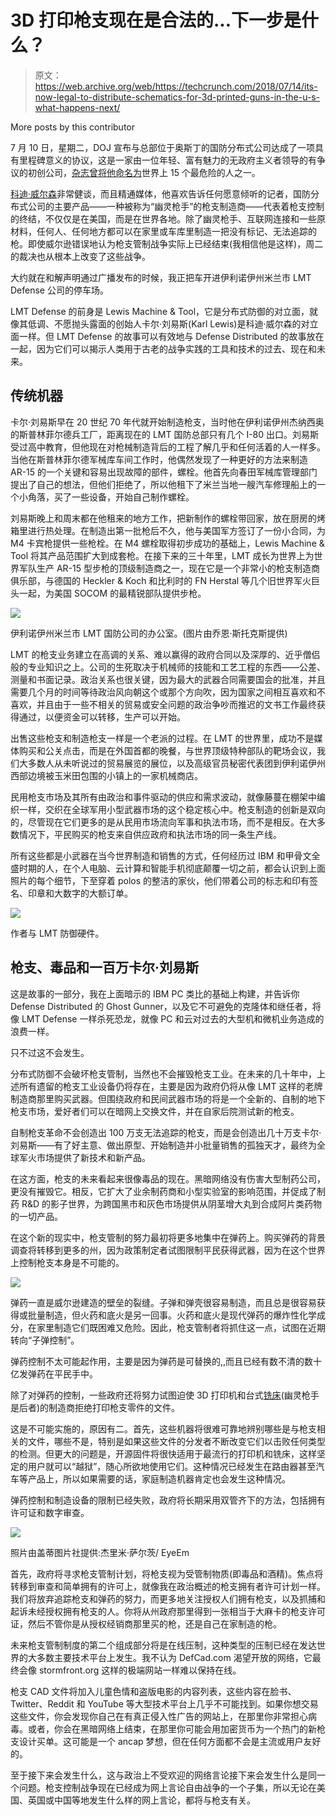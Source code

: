 # 3D 打印枪支现在是合法的...下一步是什么？

> 原文：<https://web.archive.org/web/https://techcrunch.com/2018/07/14/its-now-legal-to-distribute-schematics-for-3d-printed-guns-in-the-u-s-what-happens-next/>

More posts by this contributor

7 月 10 日，星期二，DOJ 宣布与总部位于奥斯丁的国防分布式公司达成了一项具有里程碑意义的协议，这是一家由一位年轻、富有魅力的无政府主义者领导的有争议的初创公司，[杂志曾将他命名为](https://web.archive.org/web/20221025222824/https://www.wired.com/2012/12/most-dangerous-people/)世界上 15 个最危险的人之一。

[科迪·威尔森](https://web.archive.org/web/20221025222824/https://en.wikipedia.org/wiki/Cody_Wilson)非常健谈，而且精通媒体，他喜欢告诉任何愿意倾听的记者，国防分布式公司的主要产品——一种被称为“幽灵枪手”的枪支制造商——代表着枪支控制的终结，不仅仅是在美国，而是在世界各地。除了幽灵枪手、互联网连接和一些原材料，任何人、任何地方都可以在家里或车库里制造一把没有标记、无法追踪的枪。即使威尔逊错误地认为枪支管制战争实际上已经结束(我相信他是这样)，周二的裁决也从根本上改变了这些战争。

大约就在和解声明通过广播发布的时候，我正把车开进伊利诺伊州米兰市 LMT Defense 公司的停车场。

LMT Defense 的前身是 Lewis Machine & Tool，它是分布式防御的对立面，就像其低调、不愿抛头露面的创始人卡尔·刘易斯(Karl Lewis)是科迪·威尔森的对立面一样。但 LMT Defense 的故事可以有效地与 Defense Distributed 的故事放在一起，因为它们可以揭示人类用于古老的战争实践的工具和技术的过去、现在和未来。

## 传统机器

卡尔·刘易斯早在 20 世纪 70 年代就开始制造枪支，当时他在伊利诺伊州杰纳西奥的斯普林菲尔德兵工厂，距离现在的 LMT 国防总部只有几个 I-80 出口。刘易斯受过高中教育，但他现在对枪械制造背后的工程了解几乎和任何活着的人一样多。当他在斯普林菲尔德军械库车间工作时，他偶然发现了一种更好的方法来制造 AR-15 的一个关键和容易出现故障的部件，螺栓。他首先向春田军械库管理部门提出了自己的想法，但他们拒绝了，所以他租下了米兰当地一艘汽车修理船上的一个小角落，买了一些设备，开始自己制作螺栓。

刘易斯晚上和周末都在他租来的地方工作，把新制作的螺栓带回家，放在厨房的烤箱里进行热处理。在制造出第一批枪后不久，他与美国军方签订了一份小合同，为 M4 卡宾枪提供一些枪栓。在 M4 螺栓取得初步成功的基础上，Lewis Machine & Tool 将其产品范围扩大到成套枪。在接下来的三十年里，LMT 成长为世界上为世界军队生产 AR-15 型步枪的顶级制造商之一，现在它是一个非常小的枪支制造商俱乐部，与德国的 Heckler & Koch 和比利时的 FN Herstal 等几个旧世界军火巨头一起，为美国 SOCOM 的最精锐部队提供步枪。

![](img/710cfb487d183acfeb9004ce11f8c9bd.png)

伊利诺伊州米兰市 LMT 国防公司的办公室。(图片由乔恩·斯托克斯提供)

LMT 的枪支业务建立在高调的关系、难以赢得的政府合同以及深厚的、近乎僧侣般的专业知识之上。公司的生死取决于机械师的技能和工艺工程的东西——公差、测量和书面记录。政治关系也很关键，因为最大的武器合同需要国会的批准，并且需要几个月的时间等待政治风向朝这个或那个方向吹，因为国家之间相互喜欢和不喜欢，并且由于一些不相关的贸易或安全问题的政治争吵而推迟的文书工作最终获得通过，以便资金可以转移，生产可以开始。

出售这些枪支和制造枪支一样是一个老派的过程。在 LMT 的世界里，成功不是媒体购买和公关点击，而是在外国首都的晚餐，与世界顶级特种部队的靶场会议，我们大多数人从未听说过的贸易展览的展位，以及高级官员秘密代表团到伊利诺伊州西部边境被玉米田包围的小镇上的一家机械商店。

民用枪支市场及其所有由政治和事件驱动的供应和需求波动，就像藤蔓在棚架中编织一样，交织在全球军用小型武器市场的这个稳定核心中。枪支制造的创新是双向的，尽管现在它们更多的是从民用市场流向军事和执法市场，而不是相反。在大多数情况下，平民购买的枪支来自供应政府和执法市场的同一条生产线。

所有这些都是小武器在当今世界制造和销售的方式，任何经历过 IBM 和甲骨文全盛时期的人，在个人电脑、云计算和智能手机彻底颠覆一切之前，都会认识到上面照片的每个细节，下至穿着 polos 的整洁的家伙，他们带着公司的标志和印有签名、印章和大数字的大额订单。

![](img/2182ebcbea7a580cb4c30e9f02b96e20.png)

作者与 LMT 防御硬件。

## 枪支、毒品和一百万卡尔·刘易斯

这是故事的一部分，我在上面暗示的 IBM PC 类比的基础上构建，并告诉你 Defense Distributed 的 Ghost Gunner，以及它不可避免的克隆体和继任者，将像 LMT Defense 一样杀死恐龙，就像 PC 和云对过去的大型机和微机业务造成的浪费一样。

只不过这不会发生。

分布式防御不会破坏枪支管制，当然也不会摧毁枪支工业。在未来的几十年中，上述所有遗留的枪支工业设备仍将存在，主要是因为政府仍将从像 LMT 这样的老牌制造商那里购买武器。但围绕政府和民间武器市场的将是一个全新的、自制的地下枪支市场，爱好者们可以在暗网上交换文件，并在自家后院测试新的枪支。

自制枪支革命不会创造出 100 万支无法追踪的枪支，而是会创造出几十万支卡尔·刘易斯——有了好主意、做出原型、开始制造并小批量销售的孤独天才，最终为全球军火市场提供了新技术和新产品。

在这方面，枪支的未来看起来很像毒品的现在。黑暗网络没有伤害大型制药公司，更没有摧毁它。相反，它扩大了业余制药商和小型实验室的影响范围，并促成了制药 R&D 的影子世界，为跨国黑市和灰色市场提供从阴茎增大丸到合成阿片类药物的一切产品。

在这个新的现实中，枪支管制的努力最初将更多地集中在弹药上。购买弹药的背景调查将转移到更多的州，因为政策制定者试图限制平民获得武器，因为在这个世界上控制枪支本身是不可能的。

![](img/4c8820f9d0f6b811a88e69a14c0fa21a.png)

弹药一直是威尔逊建造的壁垒的裂缝。子弹和弹壳很容易制造，而且总是很容易获得或批量制造，但火药和底火是另一回事。火药和底火是现代弹药的爆炸性化学成分，在家里制造它们既困难又危险。因此，枪支管制者将抓住这一点，试图在近期转向“子弹控制”。

弹药控制不太可能起作用，主要是因为弹药是可替换的,,而且已经有数不清的数十亿发弹药在平民手中。

除了对弹药的控制，一些政府还将努力试图迫使 3D 打印机和台式[铣床](%E2%80%9Chttps://en.wikipedia.org/wiki/Milling_(machining)%E2%80%9D)(幽灵枪手是后者)的制造商拒绝打印枪支零件的文件。

这是不可能实施的，原因有二。首先，这些机器将很难可靠地辨别哪些是与枪支相关的文件，哪些不是，特别是如果这些文件的分发者不断改变它们以击败任何类型的检测。但更大的问题是，开源固件将很快适用于最流行的打印机和铣床，这样坚定的用户就可以“越狱”，随心所欲地使用它们。这种情况已经发生在路由器甚至汽车等产品上，所以如果需要的话，家庭制造机器肯定也会发生这种情况。

弹药控制和制造设备的限制已经失败，政府将长期采用双管齐下的方法，包括拥有许可证和数字审查。

![](img/608cf17d28af9c2bc75079a6fea52cc9.png)

照片由盖蒂图片社提供:杰里米·萨尔茨/ EyeEm

首先，政府将寻求枪支管制计划，将枪支视为受管制物质(即毒品和酒精)。焦点将转移到审查和简单拥有的许可上，就像我在政治概述的枪支拥有者许可计划一样。我们将放弃追踪枪支和弹药的努力，而更多地关注授权人们拥有枪支，以及抓捕和起诉未经授权拥有枪支的人。你将从州政府那里得到一张相当于大麻卡的枪支许可证，然后不管你是从授权经销商那里买的枪，还是自己在家制造的枪。

未来枪支管制制度的第二个组成部分将是在线压制，这种类型的压制已经在发达世界的大多数主要技术平台上发生。我不认为 DefCad.com 渴望开放的网络，它最终会像 stormfront.org 这样的极端网站一样难以保持在线。

枪支 CAD 文件将加入儿童色情和盗版电影的内容列表，这些内容在脸书、Twitter、Reddit 和 YouTube 等大型技术平台上几乎不可能找到。如果你想交易这些文件，你会发现你自己在有真正侵入性广告的网站上，在那里你非常担心病毒。或者，你会在黑暗网络上结束，在那里你可能会用加密货币为一个热门的新枪支设计买单。这可能是一个 ancap 梦想，但在任何方面都不会是主流或用户友好的。

至于接下来会发生什么，这与政治上不受欢迎的网络言论接下来会发生什么是同一个问题。枪支控制战争现在已经成为网上言论自由战争的一个子集，所以无论在美国、英国或中国等地发生什么样的网上言论，都将与枪支有关。